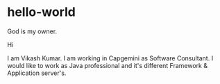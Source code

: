 # hello-world
God is my owner. 

Hi

I am Vikash Kumar. I am working in Capgemini as Software Consultant. I would like to work as Java professional and it's different Framework & Application server's.
